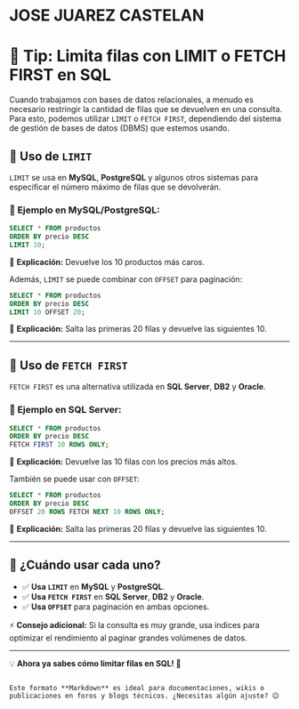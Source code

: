 # JOSE JUAREZ CASTELAN 
 

# 📌 Tip: Limita filas con LIMIT o FETCH FIRST en SQL

Cuando trabajamos con bases de datos relacionales, a menudo es necesario restringir la cantidad de filas que se devuelven en una consulta. Para esto, podemos utilizar `LIMIT` o `FETCH FIRST`, dependiendo del sistema de gestión de bases de datos (DBMS) que estemos usando.

## 🎯 Uso de `LIMIT`
`LIMIT` se usa en **MySQL**, **PostgreSQL** y algunos otros sistemas para especificar el número máximo de filas que se devolverán.

### 🔹 Ejemplo en MySQL/PostgreSQL:
```sql
SELECT * FROM productos
ORDER BY precio DESC
LIMIT 10;
```
📌 **Explicación:** Devuelve los 10 productos más caros.

Además, `LIMIT` se puede combinar con `OFFSET` para paginación:
```sql
SELECT * FROM productos
ORDER BY precio DESC
LIMIT 10 OFFSET 20;
```
📌 **Explicación:** Salta las primeras 20 filas y devuelve las siguientes 10.

---

## 🎯 Uso de `FETCH FIRST`
`FETCH FIRST` es una alternativa utilizada en **SQL Server**, **DB2** y **Oracle**.

### 🔹 Ejemplo en SQL Server:
```sql
SELECT * FROM productos
ORDER BY precio DESC
FETCH FIRST 10 ROWS ONLY;
```
📌 **Explicación:** Devuelve las 10 filas con los precios más altos.

También se puede usar con `OFFSET`:
```sql
SELECT * FROM productos
ORDER BY precio DESC
OFFSET 20 ROWS FETCH NEXT 10 ROWS ONLY;
```
📌 **Explicación:** Salta las primeras 20 filas y devuelve las siguientes 10.

---

## 🚀 ¿Cuándo usar cada uno?
- ✅ **Usa `LIMIT`** en **MySQL** y **PostgreSQL**.
- ✅ **Usa `FETCH FIRST`** en **SQL Server**, **DB2** y **Oracle**.
- ✅ **Usa `OFFSET`** para paginación en ambas opciones.

⚡ **Consejo adicional:** Si la consulta es muy grande, usa índices para optimizar el rendimiento al paginar grandes volúmenes de datos.

---

💡 **Ahora ya sabes cómo limitar filas en SQL! 🚀**
```

Este formato **Markdown** es ideal para documentaciones, wikis o publicaciones en foros y blogs técnicos. ¿Necesitas algún ajuste? 😊
